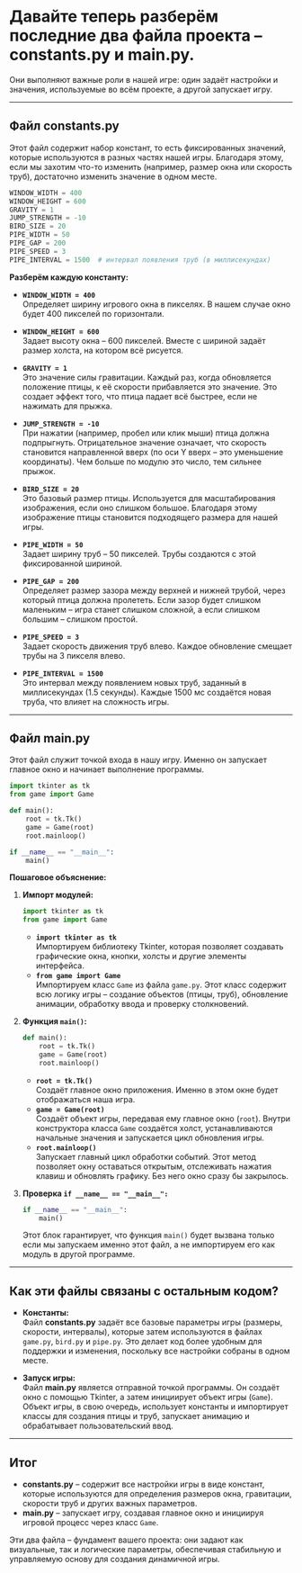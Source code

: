 # Давайте теперь разберём последние два файла проекта – **constants.py** и **main.py**. 
Они выполняют важные роли в нашей игре: один задаёт настройки и значения, используемые во всём проекте, а другой запускает игру.

---

## **Файл constants.py**

Этот файл содержит набор констант, то есть фиксированных значений, которые используются в разных частях нашей игры. Благодаря этому, если мы захотим что-то изменить (например, размер окна или скорость труб), достаточно изменить значение в одном месте.

```python
WINDOW_WIDTH = 400
WINDOW_HEIGHT = 600
GRAVITY = 1
JUMP_STRENGTH = -10
BIRD_SIZE = 20
PIPE_WIDTH = 50
PIPE_GAP = 200
PIPE_SPEED = 3
PIPE_INTERVAL = 1500  # интервал появления труб (в миллисекундах)
```

**Разберём каждую константу:**

- **`WINDOW_WIDTH = 400`**  
  Определяет ширину игрового окна в пикселях. В нашем случае окно будет 400 пикселей по горизонтали.

- **`WINDOW_HEIGHT = 600`**  
  Задает высоту окна – 600 пикселей. Вместе с шириной задаёт размер холста, на котором всё рисуется.

- **`GRAVITY = 1`**  
  Это значение силы гравитации. Каждый раз, когда обновляется положение птицы, к её скорости прибавляется это значение. Это создает эффект того, что птица падает всё быстрее, если не нажимать для прыжка.

- **`JUMP_STRENGTH = -10`**  
  При нажатии (например, пробел или клик мыши) птица должна подпрыгнуть. Отрицательное значение означает, что скорость становится направленной вверх (по оси Y вверх – это уменьшение координаты). Чем больше по модулю это число, тем сильнее прыжок.

- **`BIRD_SIZE = 20`**  
  Это базовый размер птицы. Используется для масштабирования изображения, если оно слишком большое. Благодаря этому изображение птицы становится подходящего размера для нашей игры.

- **`PIPE_WIDTH = 50`**  
  Задает ширину труб – 50 пикселей. Трубы создаются с этой фиксированной шириной.

- **`PIPE_GAP = 200`**  
  Определяет размер зазора между верхней и нижней трубой, через который птица должна пролететь. Если зазор будет слишком маленьким – игра станет слишком сложной, а если слишком большим – слишком простой.

- **`PIPE_SPEED = 3`**  
  Задает скорость движения труб влево. Каждое обновление смещает трубы на 3 пикселя влево.

- **`PIPE_INTERVAL = 1500`**  
  Это интервал между появлением новых труб, заданный в миллисекундах (1.5 секунды). Каждые 1500 мс создаётся новая труба, что влияет на сложность игры.

---

## **Файл main.py**

Этот файл служит точкой входа в нашу игру. Именно он запускает главное окно и начинает выполнение программы.

```python
import tkinter as tk
from game import Game

def main():
    root = tk.Tk()
    game = Game(root)
    root.mainloop()

if __name__ == "__main__":
    main()
```

**Пошаговое объяснение:**

1. **Импорт модулей:**
   ```python
   import tkinter as tk
   from game import Game
   ```
   - **`import tkinter as tk`**  
     Импортируем библиотеку Tkinter, которая позволяет создавать графические окна, кнопки, холсты и другие элементы интерфейса.
   - **`from game import Game`**  
     Импортируем класс `Game` из файла `game.py`. Этот класс содержит всю логику игры – создание объектов (птицы, труб), обновление анимации, обработку ввода и проверку столкновений.

2. **Функция `main()`:**
   ```python
   def main():
       root = tk.Tk()
       game = Game(root)
       root.mainloop()
   ```
   - **`root = tk.Tk()`**  
     Создаёт главное окно приложения. Именно в этом окне будет отображаться наша игра.
   - **`game = Game(root)`**  
     Создаёт объект игры, передавая ему главное окно (`root`). Внутри конструктора класса `Game` создаётся холст, устанавливаются начальные значения и запускается цикл обновления игры.
   - **`root.mainloop()`**  
     Запускает главный цикл обработки событий. Этот метод позволяет окну оставаться открытым, отслеживать нажатия клавиш и обновлять графику. Без него окно сразу бы закрылось.

3. **Проверка `if __name__ == "__main__":`**
   ```python
   if __name__ == "__main__":
       main()
   ```
   Этот блок гарантирует, что функция `main()` будет вызвана только если мы запускаем именно этот файл, а не импортируем его как модуль в другой программе.

---

## **Как эти файлы связаны с остальным кодом?**

- **Константы:**  
  Файл **constants.py** задаёт все базовые параметры игры (размеры, скорости, интервалы), которые затем используются в файлах `game.py`, `bird.py` и `pipe.py`. Это делает код более удобным для поддержки и изменения, поскольку все настройки собраны в одном месте.

- **Запуск игры:**  
  Файл **main.py** является отправной точкой программы. Он создаёт окно с помощью Tkinter, а затем инициирует объект игры (`Game`). Объект игры, в свою очередь, использует константы и импортирует классы для создания птицы и труб, запускает анимацию и обрабатывает пользовательский ввод.

---

## **Итог**

- **constants.py** – содержит все настройки игры в виде констант, которые используются для определения размеров окна, гравитации, скорости труб и других важных параметров.
- **main.py** – запускает игру, создавая главное окно и инициируя игровой процесс через класс `Game`.

Эти два файла – фундамент вашего проекта: они задают как визуальные, так и логические параметры, обеспечивая стабильную и управляемую основу для создания динамичной игры.
